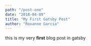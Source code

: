 ```yaml
---
path: "/post-one"
date: "2018-04-09"
title: "My First Gatsby Post"
author: "Roxanne Garcia"
---
```


this is my very **first** blog post in gatsby